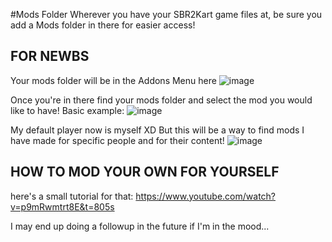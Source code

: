 #Mods Folder
Wherever you have your SBR2Kart game files at, be sure you add a Mods folder in there for easier access!

## FOR NEWBS

Your mods folder will be in the Addons Menu here
![image](https://user-images.githubusercontent.com/117465316/213936861-e284fd3a-c528-495c-8fb2-c18e65f985d0.png)

Once you're in there find your mods folder and select the mod you would like to have!
Basic example:
![image](https://user-images.githubusercontent.com/117465316/213936927-957e7916-4e41-4da5-bc0e-32c8ff781bb8.png)

My default player now is myself XD But this will be a way to find mods I have made for specific people
and for their content!
![image](https://user-images.githubusercontent.com/117465316/213936989-d5b9ea76-932c-466c-ae11-c22782ef1d00.png)

## HOW TO MOD YOUR OWN FOR YOURSELF

here's a small tutorial for that:
https://www.youtube.com/watch?v=p9mRwmtrt8E&t=805s

I may end up doing a followup in the future if I'm in the mood...

